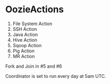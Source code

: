 OozieActions
============

1. File System Action
2. SSH Action
3. Java Action
4. Hive Action
5. Sqoop Action
6. Pig Action
7. MR Action

Fork and Join in #5 and #6

Coordinator is set to run every day at 5am UTC.
